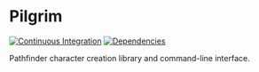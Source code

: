 # Pilgrim

[![Continuous Integration][ci-img]][ci-url]
[![Dependencies][deps-img]][deps-url]

Pathfinder character creation library and command-line interface.

[ci-img]: https://travis-ci.org/scriptdaemon/pilgrim.svg
[ci-url]: https://travis-ci.org/scriptdaemon/pilgrim
[deps-img]: https://david-dm.org/scriptdaemon/pilgrim/status.svg
[deps-url]: https://david-dm.org/scriptdaemon/pilgrim
